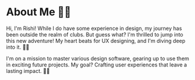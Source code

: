 # About Me 👋🎨

Hi, I'm Rishi! While I do have some experience in design, my journey has been outside the realm of clubs. But guess what? I'm thrilled to jump into this new adventure! My heart beats for UX designing, and I'm diving deep into it. 💼💡

I'm on a mission to master various design software, gearing up to use them in exciting future projects. My goal? Crafting user experiences that leave a lasting impact. 🚀🌟
